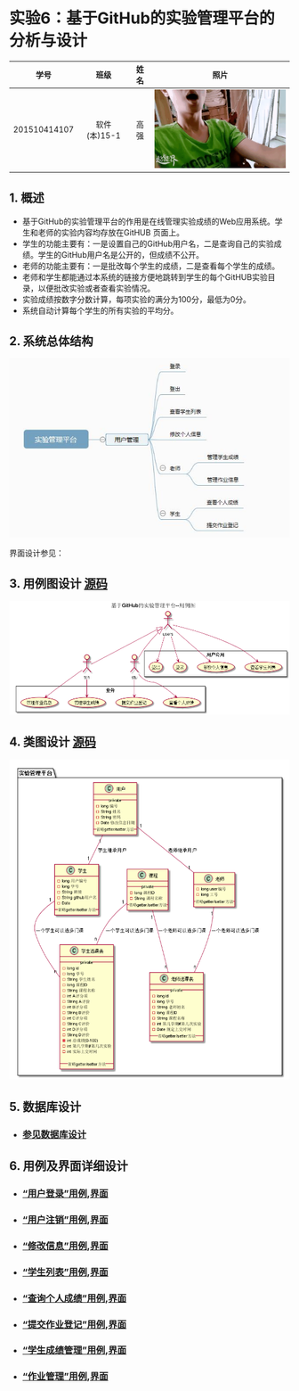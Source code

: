 # 实验6：基于GitHub的实验管理平台的分析与设计
|学号|班级|姓名|照片|
|:----------:|:---------:| :----:|:-----:|
|201510414107|软件(本)15-1|高强|![photo](../photo.gif)|


## 1. 概述
- 基于GitHub的实验管理平台的作用是在线管理实验成绩的Web应用系统。学生和老师的实验内容均存放在GitHUB
页面上。
- 学生的功能主要有：一是设置自己的GitHub用户名，二是查询自己的实验成绩。学生的GitHub用户名是公开的，但成绩不公开。
- 老师的功能主要有：一是批改每个学生的成绩，二是查看每个学生的成绩。
- 老师和学生都能通过本系统的链接方便地跳转到学生的每个GitHUB实验目录，以便批改实验或者查看实验情况。
- 实验成绩按数字分数计算，每项实验的满分为100分，最低为0分。
- 系统自动计算每个学生的所有实验的平均分。

## 2. 系统总体结构
![](frame.jpg)

界面设计参见：

## 3. 用例图设计 [源码](./src/testManagePlatform.puml)
![](testManagePlatform.png)

## 4. 类图设计 [源码](./src/classPicture.puml)
![](./class.png)

## 5. 数据库设计
- ### [参见数据库设计](./sql.md)

## 6. 用例及界面详细设计
- ### [“用户登录”用例](./login.md),[界面](https://gqbzd.github.io/is_analysis/test6/ui/login.html)
- ### [“用户注销”用例](./logout.md),[界面](https://gqbzd.github.io/is_analysis/test6/ui/logout.html)
- ### [“修改信息”用例](./modMsg.md),[界面](https://gqbzd.github.io/is_analysis/test6/ui/modmsg.html)
- ### [“学生列表”用例](./studentList.md),[界面](https://gqbzd.github.io/is_analysis/test6/ui/studentlist.html)
- ### [“查询个人成绩”用例](./showGrade.md),[界面](https://gqbzd.github.io/is_analysis/test6/ui/showgrade.html)
- ### [“提交作业登记”用例](./submitRegist.md),[界面](https://gqbzd.github.io/is_analysis/test6/ui/submitregist.html)
- ### [“学生成绩管理”用例](./stuGradeManage.md),[界面](https://gqbzd.github.io/is_analysis/test6/ui/stugrademanage.html)
- ### [“作业管理”用例](./taskPublish.md),[界面](https://gqbzd.github.io/is_analysis/test6/ui/taskpublish.html)
